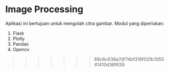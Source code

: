 

# Image Processing
Aplikasi ini bertujuan untuk mengolah citra gambar.
Modul yang diperlukan:
1. Flask
2. Plotly
3. Pandas
4. Opencv
>>>>>>> 89c6c638a7df74bf316f02fb7d5541410d36f639
